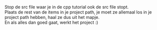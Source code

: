 Stop de src file waar je in de cpp tutorial ook de src file stopt.\
Plaats de rest van de items in je project path, je moet ze allemaal los in je project path hebben, haal ze dus uit het mapje.\
En als alles dan goed gaat, werkt het project :)
